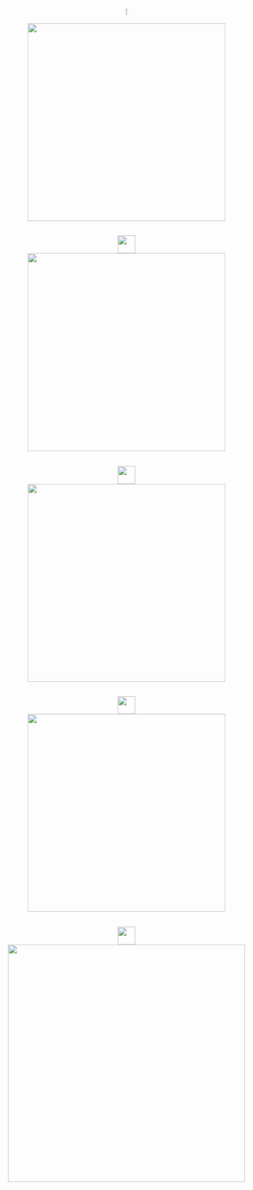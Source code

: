<div align="center">
<!-- Timeline  -->
  <p>｜</p>
  <img width="400px" src="https://cloud.githubusercontent.com/assets/4065233/11019418/5f97a5ae-8633-11e5-92c0-d962ae1a4c2e.jpg" />

  <h2></h2>

<!-- User Profile  -->
  <img width="36px" src="https://cloud.githubusercontent.com/assets/4065233/11019488/7b63ab8c-8635-11e5-9eca-84c2a8618d60.png"/>
  <div>
    <img width="400px" src="https://cloud.githubusercontent.com/assets/4065233/11019419/600336e8-8633-11e5-9da4-2f5c8df180a2.jpg" />
  </div>
  
  <h2></h2>

<!-- Location  -->
  <img width="36px" src="https://cloud.githubusercontent.com/assets/4065233/11019487/7b5f2210-8635-11e5-80eb-45c7babdf5fb.png"/>
  <div>
    <img width="400px" src="https://cloud.githubusercontent.com/assets/4065233/11019417/5f6a9e56-8633-11e5-879b-4a53ada28848.jpg" />
  </div>
  
  <h2></h2>

<!-- HashTags  -->
  <img width="36px" src="https://cloud.githubusercontent.com/assets/4065233/11036696/165653b0-8735-11e5-8621-c238eb188333.png"/>
  <div>
    <img width="400px" src="https://cloud.githubusercontent.com/assets/4065233/11036703/197893fa-8735-11e5-99f4-68ddbe92ba01.jpg" />
  </div>
  
  <h2></h2>

<!-- Replicant  -->
  <img width="36px" src="https://cloud.githubusercontent.com/assets/4065233/10047827/8cc56936-6242-11e5-9f2c-8d207d4a1fdb.png"/>
  <div>
    <img width="480px" src="https://cloud.githubusercontent.com/assets/4065233/10064449/f9b2a26c-62aa-11e5-8cba-de610460605b.gif" />
  </div>

<div>